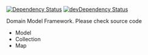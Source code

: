 [![Dependency Status](https://david-dm.org/valaxy/plump.svg?style=flat-square)](https://david-dm.org/valaxy/plump)
[![devDependency Status](https://david-dm.org/valaxy/plump/dev-status.svg?style=flat-square)](https://david-dm.org/valaxy/plump#info=devDependencies)

Domain Model Framework. Please check source code

- Model
- Collection
- Map